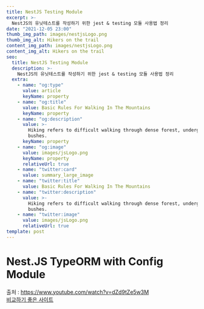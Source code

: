 ```yaml
---
title: NestJS Testing Module
excerpt: >-
  NestJS의 유닛테스트를 작성하기 위한 jest & testing 모듈 사용법 정리
date: "2021-12-05 23:00"
thumb_img_path: images/nestjsLogo.png
thumb_img_alt: Hikers on the trail
content_img_path: images/nestjsLogo.png
content_img_alt: Hikers on the trail
seo:
  title: NestJS Testing Module
  description: >-
    NestJS의 유닛테스트를 작성하기 위한 jest & testing 모듈 사용법 정리
  extra:
    - name: "og:type"
      value: article
      keyName: property
    - name: "og:title"
      value: Basic Rules For Walking In The Mountains
      keyName: property
    - name: "og:description"
      value: >-
        Hiking refers to difficult walking through dense forest, undergrowth, or
        bushes.
      keyName: property
    - name: "og:image"
      value: images/jsLogo.png
      keyName: property
      relativeUrl: true
    - name: "twitter:card"
      value: summary_large_image
    - name: "twitter:title"
      value: Basic Rules For Walking In The Mountains
    - name: "twitter:description"
      value: >-
        Hiking refers to difficult walking through dense forest, undergrowth, or
        bushes.
    - name: "twitter:image"
      value: images/jsLogo.png
      relativeUrl: true
template: post
---
```


# Nest.JS TypeORM with Config Module

출처 :
https://www.youtube.com/watch?v=dZd9tZe5w3M  
[비교하기 좋은 사이트](https://gaemi606.tistory.com/entry/NestJS-%EB%8D%B0%EC%9D%B4%ED%84%B0%EB%B2%A0%EC%9D%B4%EC%8A%A4-%EC%97%B0%EA%B2%B0-%EC%84%A4%EC%A0%95-%EC%A0%95%EB%B3%B4%EB%A5%BC-%EC%9E%85%EB%A0%A5%ED%95%98%EB%8A%94-%EB%8B%A4%EC%96%91%ED%95%9C-%EB%B0%A9%EB%B2%95-database-connection)
